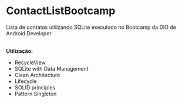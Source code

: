 # ContactListBootcamp
Lista de contatos utilizando SQLite executado no Bootcamp da DIO de Android Developer 

<br><b>Utilização:</b>
- RecycleView
- SQLite with Data Management
- Clean Architecture
- Lifecycle
- SOLID principles
- Pattern Singleton




